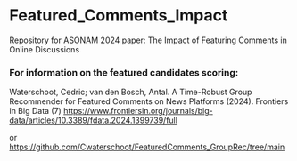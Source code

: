 # Featured_Comments_Impact
Repository for ASONAM 2024 paper: The Impact of Featuring Comments in Online Discussions

### For information on the featured candidates scoring:
Waterschoot, Cedric; van den Bosch, Antal. A Time-Robust Group Recommender for Featured Comments on News Platforms (2024). Frontiers in Big Data (7) https://www.frontiersin.org/journals/big-data/articles/10.3389/fdata.2024.1399739/full

or https://github.com/Cwaterschoot/FeaturedComments_GroupRec/tree/main

